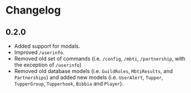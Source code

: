 # Changelog

## 0.2.0

* Added support for modals.
* Improved `/userinfo`.
* Removed old set of commands (i.e. `/config`, `/mbti`, `/partnership`, with
  the exception of `/userinfo`)
* Removed old database models (i.e. `GuildRoles`, `MbtiResults`, and
  `Partnerships`) and added new models (i.e. `UserAlert`, `Tupper`,
  `TupperGroup`, `Tupperhook`, `Bibbia` and `Player`).
